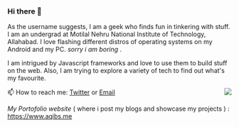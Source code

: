 ### Hi there 👋

<!--
**geeqib23/geeqib23** is a ✨ _special_ ✨ repository because its `README.md` (this file) appears on your GitHub profile.
-->

As the username suggests, I am a geek who finds fun in tinkering with stuff. I am an undergrad at Motilal Nehru National Institute of Technology, Allahabad. 
I love flashing different distros of operating systems on my Android and my PC.  *sorry i am boring* .

I am intrigued by Javascript frameworks and love to use them to build stuff on the web. Also, I am trying to explore a variety of tech to find out what's my favourite.

<img src="https://github-readme-stats.vercel.app/api/top-langs/?username=geeqib23&hide=jupyter%20notebook&layout=compact" align="right">


📫 How to reach me: [Twitter](https://twitter.com/geeqib23) or [Email](mailto:aqibsuhail23@gmail.com)


*My Portofolio website* ( where i post my blogs and showcase my projects ) : https://www.aqibs.me
